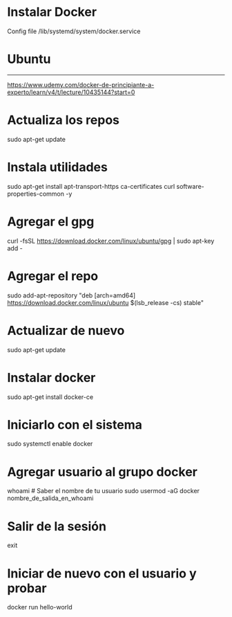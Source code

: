 # Instalar Docker

Config file /lib/systemd/system/docker.service


# Ubuntu
---------

https://www.udemy.com/docker-de-principiante-a-experto/learn/v4/t/lecture/10435144?start=0

# Actualiza los repos

sudo apt-get update

# Instala utilidades

sudo apt-get install apt-transport-https ca-certificates curl software-properties-common -y

# Agregar el gpg 

curl -fsSL https://download.docker.com/linux/ubuntu/gpg | sudo apt-key add -

# Agregar el repo

 sudo add-apt-repository "deb [arch=amd64] https://download.docker.com/linux/ubuntu $(lsb_release -cs) stable"

# Actualizar de nuevo

 sudo apt-get update

# Instalar docker

 sudo apt-get install docker-ce

# Iniciarlo con el sistema

sudo systemctl enable docker

# Agregar usuario al grupo docker 

whoami # Saber el nombre de tu usuario
sudo usermod -aG docker nombre_de_salida_en_whoami

# Salir de la sesión
exit

# Iniciar de nuevo con el usuario y probar 

docker run hello-world

